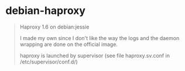 # debian-haproxy
> Haproxy 1.6 on debian:jessie
>
> I made my own since I don't like the way the logs and the daemon wrapping are done on the official image.
>
> haproxy is launched by supervisor (see file haproxy.sv.conf in /etc/supervisor/conf.d/)
>